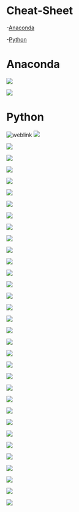 # Cheat-Sheet

-[Anaconda](https://github.com/CellNexus/Cheat-Sheet#Anaconda)

-[Python](https://github.com/CellNexus/Cheat-Sheet#Python)


# Anaconda
![](https://www.forparkinson.com/BigDataChapter/assets/img/2019-09-28/main-qimg-anocanda.png)

![](https://www.forparkinson.com/BigDataChapter/assets/img/2019-09-28/anaconda-overview.png)

# Python

![weblink](https://www.forparkinson.com/BigDataChapter/blog/2019/09/27/python-cheatsheet)
![](https://www.forparkinson.com/BigDataChapter/assets/img/2019-09-28/Data_Science_With_Python_Workflow.png)

![](https://www.forparkinson.com/BigDataChapter/assets/img/2019-09-28/python_basics-1.png)

![](https://www.forparkinson.com/BigDataChapter/assets/img/2019-09-28/python_basics-1.png)

![](https://www.forparkinson.com/BigDataChapter/assets/img/2019-09-28/Beginners-Python-Cheat-Sheet.png)

![](https://www.forparkinson.com/BigDataChapter/assets/img/2019-09-28/python_basics4.png)

![](https://www.forparkinson.com/BigDataChapter/assets/img/2019-09-28/pandas_basics-1.png)

![](https://www.forparkinson.com/BigDataChapter/assets/img/2019-09-28/pandas-1.png)

![](https://www.forparkinson.com/BigDataChapter/assets/img/2019-09-28/import_data-1.png)

![](https://www.forparkinson.com/BigDataChapter/assets/img/2019-09-28/jupyter-1.png)

![](https://www.forparkinson.com/BigDataChapter/assets/img/2019-09-28/numpy_basics-1.png)

![](https://www.forparkinson.com/BigDataChapter/assets/img/2019-09-28/numpy2.png)

![](https://www.forparkinson.com/BigDataChapter/assets/img/2019-09-28/pandas-2.png)


![](https://www.forparkinson.com/BigDataChapter/assets/img/2019-09-28/pandas-3.png)

![](https://www.forparkinson.com/BigDataChapter/assets/img/2019-09-28/pandas-4.png)

![](https://www.forparkinson.com/BigDataChapter/assets/img/2019-09-28/datawrangling_1.png)

![](https://www.forparkinson.com/BigDataChapter/assets/img/2019-09-28/scipy_1.png)

![](https://www.forparkinson.com/BigDataChapter/assets/img/2019-09-28/matplotlib_2.png)

![](https://www.forparkinson.com/BigDataChapter/assets/img/2019-09-28/ggplot_1.png)

![](https://www.forparkinson.com/BigDataChapter/assets/img/2019-09-28/Intermediate-Python-Cheat-Sheet-1.png)

![](https://www.forparkinson.com/BigDataChapter/assets/img/2019-09-28/dataquest-python-regex.png)

![](https://www.forparkinson.com/BigDataChapter/assets/img/2019-09-28/mementopython3-english-1.png)

![](https://www.forparkinson.com/BigDataChapter/assets/img/2019-09-28/mementopython3-english-2.png)

![](https://www.forparkinson.com/BigDataChapter/assets/img/2019-09-28/pyspark_rdd-1.png)

![](https://www.forparkinson.com/BigDataChapter/assets/img/2019-09-28/PySparkRDDBasics2.png)

![](https://www.forparkinson.com/BigDataChapter/assets/img/2019-09-28/daskcheatsheet-2.png)

![](https://www.forparkinson.com/BigDataChapter/assets/img/2019-09-28/conda-cheatsheet2.png)

![](https://www.forparkinson.com/BigDataChapter/assets/img/2019-09-28/pyspark_rdd-1.png)

![](https://www.forparkinson.com/BigDataChapter/assets/img/2019-09-28/scikit-learn-1.png)

![](https://www.forparkinson.com/BigDataChapter/assets/img/2019-09-28/keras2.png)

![](https://www.forparkinson.com/BigDataChapter/assets/img/2019-09-28/matplotlib-1.png)

![](https://www.forparkinson.com/BigDataChapter/assets/img/2019-09-28/seaborn-1.png)

![](https://www.forparkinson.com/BigDataChapter/assets/img/2019-09-28/bokeh-1.png)

![](https://www.forparkinson.com/BigDataChapter/assets/img/2019-09-28/bokeh2.png)

